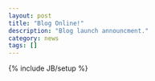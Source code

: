 ```yaml
---
layout: post
title: "Blog Online!"
description: "Blog launch announcment."
category: news
tags: []
---
```

{% include JB/setup %}

